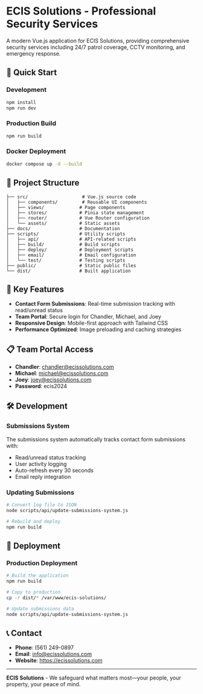 # ECIS Solutions - Professional Security Services

A modern Vue.js application for ECIS Solutions, providing comprehensive security services including 24/7 patrol coverage, CCTV monitoring, and emergency response.

## 🚀 Quick Start

### Development
```bash
npm install
npm run dev
```

### Production Build
```bash
npm run build
```

### Docker Deployment
```bash
docker compose up -d --build
```

## 📁 Project Structure

```
├── src/                    # Vue.js source code
│   ├── components/         # Reusable UI components
│   ├── views/             # Page components
│   ├── stores/            # Pinia state management
│   ├── router/            # Vue Router configuration
│   └── assets/            # Static assets
├── docs/                  # Documentation
├── scripts/               # Utility scripts
│   ├── api/               # API-related scripts
│   ├── build/             # Build scripts
│   ├── deploy/            # Deployment scripts
│   ├── email/             # Email configuration
│   └── test/              # Testing scripts
├── public/                # Static public files
└── dist/                  # Built application
```

## 🔧 Key Features

- **Contact Form Submissions**: Real-time submission tracking with read/unread status
- **Team Portal**: Secure login for Chandler, Michael, and Joey
- **Responsive Design**: Mobile-first approach with Tailwind CSS
- **Performance Optimized**: Image preloading and caching strategies

## 📋 Team Portal Access

- **Chandler**: chandler@ecissolutions.com
- **Michael**: michael@ecissolutions.com  
- **Joey**: joey@ecissolutions.com
- **Password**: ecis2024

## 🛠️ Development

### Submissions System
The submissions system automatically tracks contact form submissions with:
- Read/unread status tracking
- User activity logging
- Auto-refresh every 30 seconds
- Email reply integration

### Updating Submissions
```bash
# Convert log file to JSON
node scripts/api/update-submissions-system.js

# Rebuild and deploy
npm run build
```

## 🚀 Deployment

### Production Deployment
```bash
# Build the application
npm run build

# Copy to production
cp -r dist/* /var/www/ecis-solutions/

# Update submissions data
node scripts/api/update-submissions-system.js
```

## 📞 Contact

- **Phone**: (561) 249-0897
- **Email**: info@ecissolutions.com
- **Website**: https://ecissolutions.com

---

**ECIS Solutions** - We safeguard what matters most—your people, your property, your peace of mind.